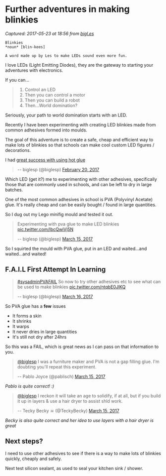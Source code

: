 # Further adventures in making blinkies

_Captured: 2017-05-23 at 18:56 from [bigl.es](http://bigl.es/further-adventures-in-making-blinkies/)_


    Blinkies  
    *noun* [blin-kees]
    
    A word made up by Les to make LEDs sound even more fun.  
    

I love LEDs (Light Emitting Diodes), they are the gateway to starting your adventures with electronics.

If you can...

>   1. Control an LED
>   2. Then you can control a motor 
>   3. Then you can build a robot 
>   4. Then...World domination?

Seriously, your path to world domination starts with an LED.

Recently I have been experimenting with creating LED blinkies made from common adhesives formed into moulds.

The goal of this adventure is to create a safe, cheap and efficient way to make lots of blinkies so that schools can make cool custom LED figures / decorations.

I had [great success with using hot glue](http://www.bigl.es/hot-glue-madness/)

> -- biglesp (@biglesp) [February 20, 2017](https://twitter.com/biglesp/status/833633275520352261)

Which LED (get it?) me to experimenting with other adhesives, specifically those that are commonly used in schools, and can be left to dry in large batches.

One of the most common adhesives in school is PVA (Polyvinyl Acetate) glue. It's really cheap and can be easily bought / found in large quantities.

So I dug out my Lego minifig mould and tested it out.

> Experimenting with pva glue to make LED blinkies [pic.twitter.com/lbcQwiVj5N](https://t.co/lbcQwiVj5N)
> 
> -- biglesp (@biglesp) [March 15, 2017](https://twitter.com/biglesp/status/842008697350049792)

So I squirted the mould with PVA glue, put in an LED and waited...and waited...and waited!

## F.A.I.L First Attempt In Learning

> [#sysadminPVAFAIL](https://twitter.com/hashtag/sysadminPVAFAIL?src=hash) So now to try other adhesives etc to see what can be used to make blinkies [pic.twitter.com/ntqbE0JlKQ](https://t.co/ntqbE0JlKQ)
> 
> -- biglesp (@biglesp) [March 16, 2017](https://twitter.com/biglesp/status/842291247322652672)

So PVA glue has a **few** issues

  * It forms a skin
  * It shrinks
  * It warps
  * It never dries in large quantities
  * It's still not dry after 24hrs

So this was a FAIL, which is great news as I can pass on that information to you.

> [@biglesp](https://twitter.com/biglesp) I was a furniture maker and PVA is not a gap filling glue. I'm doubting you'll repeat this experiment.
> 
> -- Pablo Joyce (@pablisch) [March 15, 2017](https://twitter.com/pablisch/status/842082975932125187)

_Pablo is quite correct! :)_

> [@biglesp](https://twitter.com/biglesp) I reckon it will take an age to solidify, if at all, but if you build it up in layers & use a hair dryer to assist shld work.
> 
> -- Tecky Becky ☠ (@TeckyBecky) [March 15, 2017](https://twitter.com/TeckyBecky/status/842079191340310528)

_Becky is also quite correct and her idea to use layers with a hair dryer is great_

## Next steps?

I need to use other adhesives to see if there is a way to make lots of blinkies quickly, cheaply and safely.

Next test silicon sealant, as used to seal your kitchen sink / shower.
